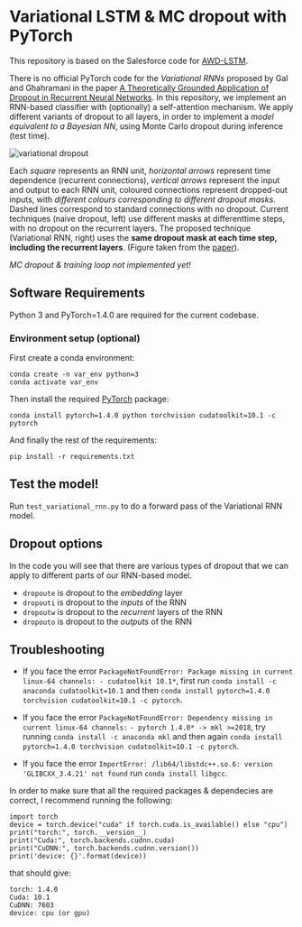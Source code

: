 # Variational LSTM & MC dropout with PyTorch
This repository is based on the Salesforce code for [AWD-LSTM](https://github.com/salesforce/awd-lstm-lm/). 

There is no official PyTorch code for the _Variational RNNs_ proposed by Gal and Ghahramani in the paper [A Theoretically Grounded Application of Dropout in
Recurrent Neural Networks](https://papers.nips.cc/paper/6241-a-theoretically-grounded-application-of-dropout-in-recurrent-neural-networks.pdf). In this repository, we implement an RNN-based classifier with (optionally) a self-attention mechanism. We apply different variants of dropout to all layers, in order to implement a _model equivalent to a Bayesian NN_, using Monte Carlo dropout during inference (test time).


![variational dropout](https://user-images.githubusercontent.com/28900064/74105210-b2a8d800-4b53-11ea-9def-ddb79b9d5d45.png)

Each *square* represents an RNN unit, *horizontal arrows* represent time dependence (recurrent connections), *vertical arrows* represent the input and output to each RNN unit, coloured connections represent dropped-out inputs, with *different colours corresponding to different dropout masks*. Dashed lines correspond to standard connections with no dropout. Current techniques (naive dropout, left) use different masks at differenttime steps, with no dropout on the recurrent layers. The proposed technique (Variational RNN, right) uses the **same dropout mask at each time step, including the recurrent layers**. (Figure taken from the [paper](https://papers.nips.cc/paper/6241-a-theoretically-grounded-application-of-dropout-in-recurrent-neural-networks.pdf)).

_MC dropout & training loop not implemented yet!_

## Software Requirements
Python 3 and PyTorch=1.4.0 are required for the current codebase.

### Environment setup (optional)

First create a conda environment:

```
conda create -n var_env python=3
conda activate var_env
```
Then install the required [PyTorch](https://pytorch.org/) package:

```
conda install pytorch=1.4.0 python torchvision cudatoolkit=10.1 -c pytorch
```
And finally the rest of the requirements:
```
pip install -r requirements.txt
```

## Test the model!
<!--
PyTorch implementation for Variational LSTM and Monte Carlo dropout.
-->
Run `test_variational_rnn.py` to do a forward pass of the Variational RNN model.

## Dropout options
In the code you will see that there are various types of dropout that we can apply to different parts of our RNN-based model.
* `dropoute` is dropout to the _embedding_ layer 
* `dropouti` is dropout to the _inputs_ of the RNN
* `dropoutw` is dropout to the _recurrent_ layers of the RNN
* `dropouto` is dropout to the _outputs_ of the RNN

## Troubleshooting
* If you face the error `PackageNotFoundError: Package missing in current linux-64 channels: - cudatoolkit 10.1*`, first run `conda install -c anaconda cudatoolkit=10.1` and then `conda install pytorch=1.4.0 torchvision cudatoolkit=10.1 -c pytorch`.

* If you face the error `PackageNotFoundError: Dependency missing in current linux-64 channels:` 
  `- pytorch 1.4.0* -> mkl >=2018`, try running `conda install -c anaconda mkl` and then again `conda install pytorch=1.4.0 torchvision cudatoolkit=10.1 -c pytorch`.
  
* If you face the error `ImportError: /lib64/libstdc++.so.6: version 'GLIBCXX_3.4.21' not found` run `conda install libgcc`.

In order to make sure that all the required packages & dependecies are correct, I recommend running the following:
```
import torch
device = torch.device("cuda" if torch.cuda.is_available() else "cpu")
print("torch:", torch.__version__)
print("Cuda:", torch.backends.cudnn.cuda)
print("CuDNN:", torch.backends.cudnn.version())
print('device: {}'.format(device))
```
that should give:
```
torch: 1.4.0
Cuda: 10.1
CuDNN: 7603
device: cpu (or gpu)
```

